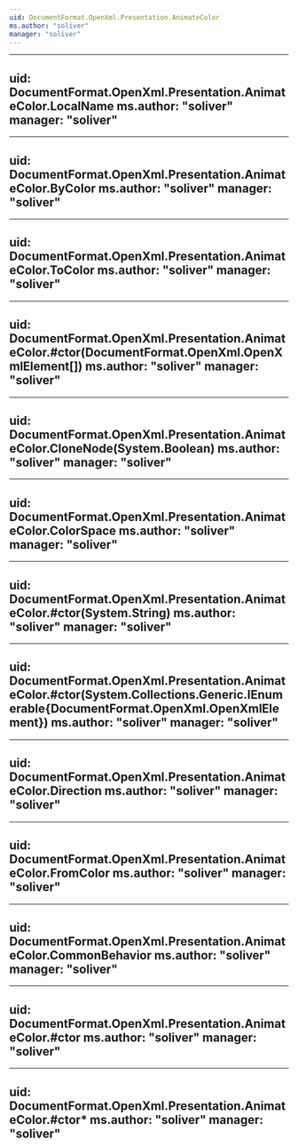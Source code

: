 ```yaml
---
uid: DocumentFormat.OpenXml.Presentation.AnimateColor
ms.author: "soliver"
manager: "soliver"
---
```


---
uid: DocumentFormat.OpenXml.Presentation.AnimateColor.LocalName
ms.author: "soliver"
manager: "soliver"
---

---
uid: DocumentFormat.OpenXml.Presentation.AnimateColor.ByColor
ms.author: "soliver"
manager: "soliver"
---

---
uid: DocumentFormat.OpenXml.Presentation.AnimateColor.ToColor
ms.author: "soliver"
manager: "soliver"
---

---
uid: DocumentFormat.OpenXml.Presentation.AnimateColor.#ctor(DocumentFormat.OpenXml.OpenXmlElement[])
ms.author: "soliver"
manager: "soliver"
---

---
uid: DocumentFormat.OpenXml.Presentation.AnimateColor.CloneNode(System.Boolean)
ms.author: "soliver"
manager: "soliver"
---

---
uid: DocumentFormat.OpenXml.Presentation.AnimateColor.ColorSpace
ms.author: "soliver"
manager: "soliver"
---

---
uid: DocumentFormat.OpenXml.Presentation.AnimateColor.#ctor(System.String)
ms.author: "soliver"
manager: "soliver"
---

---
uid: DocumentFormat.OpenXml.Presentation.AnimateColor.#ctor(System.Collections.Generic.IEnumerable{DocumentFormat.OpenXml.OpenXmlElement})
ms.author: "soliver"
manager: "soliver"
---

---
uid: DocumentFormat.OpenXml.Presentation.AnimateColor.Direction
ms.author: "soliver"
manager: "soliver"
---

---
uid: DocumentFormat.OpenXml.Presentation.AnimateColor.FromColor
ms.author: "soliver"
manager: "soliver"
---

---
uid: DocumentFormat.OpenXml.Presentation.AnimateColor.CommonBehavior
ms.author: "soliver"
manager: "soliver"
---

---
uid: DocumentFormat.OpenXml.Presentation.AnimateColor.#ctor
ms.author: "soliver"
manager: "soliver"
---

---
uid: DocumentFormat.OpenXml.Presentation.AnimateColor.#ctor*
ms.author: "soliver"
manager: "soliver"
---
